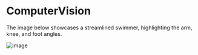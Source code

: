 # ComputerVision


The image below showcases a streamlined swimmer, highlighting the arm, knee, and foot angles.

![image](https://github.com/user-attachments/assets/66f9c0a5-a79c-46a9-b506-28cd2e3ecb0c)
